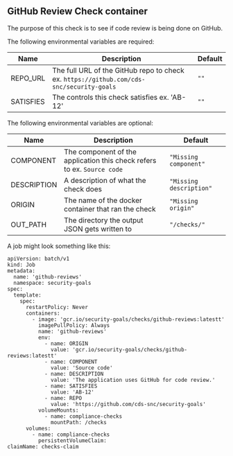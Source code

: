 ## GitHub Review Check container

The purpose of this check is to see if code review is being done on GitHub.

The following environmental variables are required:

| Name      | Description                                                                          | Default |
| --------- | ------------------------------------------------------------------------------------ | ------- |
| REPO_URL  | The full URL of the GitHub repo to check ex. `https://github.com/cds-snc/security-goals` | `""`    |
| SATISFIES | The controls this check satisfies ex. 'AB-12'                                        | `""`    |

The following environmental variables are optional:

| Name        | Description                                                             | Default                 |
| ----------- | ----------------------------------------------------------------------- | ----------------------- |
| COMPONENT   | The component of the application this check refers to ex. `Source code` | `"Missing component"`   |
| DESCRIPTION | A description of what the check does                                    | `"Missing description"` |
| ORIGIN      | The name of the docker container that ran the check                     | `"Missing origin"`      |
| OUT_PATH    | The directory the output JSON gets written to                           | `"/checks/"`            |

A job might look something like this:

```
apiVersion: batch/v1
kind: Job
metadata:
  name: 'github-reviews'
  namespace: security-goals
spec:
  template:
    spec:
      restartPolicy: Never
      containers:
        - image: 'gcr.io/security-goals/checks/github-reviews:latestt'
          imagePullPolicy: Always
          name: 'github-reviews'
          env:
            - name: ORIGIN
              value: 'gcr.io/security-goals/checks/github-reviews:latestt'
            - name: COMPONENT
              value: 'Source code'
            - name: DESCRIPTION
              value: 'The application uses GitHub for code review.'
            - name: SATISFIES
              value: 'AB-12'
            - name: REPO
              value: 'https://github.com/cds-snc/security-goals'
          volumeMounts:
            - name: compliance-checks
              mountPath: /checks
      volumes:
        - name: compliance-checks
          persistentVolumeClaim:
claimName: checks-claim
```
